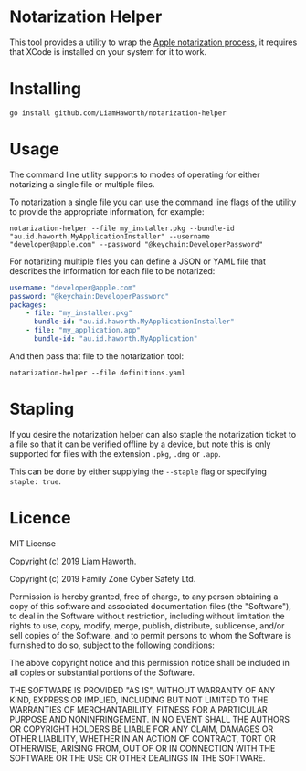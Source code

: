 Notarization Helper
===================

This tool provides a utility to wrap the [Apple notarization process][1], it requires that XCode is installed on your system
for it to work.

# Installing

```
go install github.com/LiamHaworth/notarization-helper
```

# Usage

The command line utility supports to modes of operating for either notarizing a single file or multiple files.

To notarization a single file you can use the command line flags of the utility to provide the appropriate information,
for example:

```
notarization-helper --file my_installer.pkg --bundle-id "au.id.haworth.MyApplicationInstaller" --username "developer@apple.com" --password "@keychain:DeveloperPassword"
```

For notarizing multiple files you can define a JSON or YAML file that describes the information for each file to be notarized:

```yaml
username: "developer@apple.com"
password: "@keychain:DeveloperPassword"
packages:
    - file: "my_installer.pkg"
      bundle-id: "au.id.haworth.MyApplicationInstaller"
    - file: "my_application.app"
      bundle-id: "au.id.haworth.MyApplication" 
```

And then pass that file to the notarization tool:

```
notarization-helper --file definitions.yaml
```

# Stapling

If you desire the notarization helper can also staple the notarization ticket to a file so that it can be verified offline
by a device, but note this is only supported for files with the extension `.pkg`, `.dmg` or `.app`.

This can be done by either supplying the `--staple` flag or specifying `staple: true`.

# Licence

MIT License

Copyright (c) 2019 Liam Haworth.

Copyright (c) 2019 Family Zone Cyber Safety Ltd.

Permission is hereby granted, free of charge, to any person obtaining a copy
of this software and associated documentation files (the "Software"), to deal
in the Software without restriction, including without limitation the rights
to use, copy, modify, merge, publish, distribute, sublicense, and/or sell
copies of the Software, and to permit persons to whom the Software is
furnished to do so, subject to the following conditions:

The above copyright notice and this permission notice shall be included in all
copies or substantial portions of the Software.

THE SOFTWARE IS PROVIDED "AS IS", WITHOUT WARRANTY OF ANY KIND, EXPRESS OR
IMPLIED, INCLUDING BUT NOT LIMITED TO THE WARRANTIES OF MERCHANTABILITY,
FITNESS FOR A PARTICULAR PURPOSE AND NONINFRINGEMENT. IN NO EVENT SHALL THE
AUTHORS OR COPYRIGHT HOLDERS BE LIABLE FOR ANY CLAIM, DAMAGES OR OTHER
LIABILITY, WHETHER IN AN ACTION OF CONTRACT, TORT OR OTHERWISE, ARISING FROM,
OUT OF OR IN CONNECTION WITH THE SOFTWARE OR THE USE OR OTHER DEALINGS IN THE
SOFTWARE.

[1]: https://developer.apple.com/documentation/security/notarizing_your_app_before_distribution